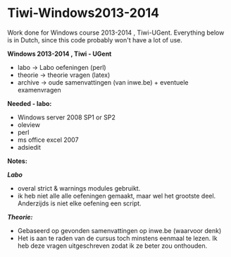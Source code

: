 Tiwi-Windows2013-2014
=====================

Work done for Windows course 2013-2014 , Tiwi-UGent.
Everything below is in Dutch, since this code probably won't have a lot of use.

**Windows 2013-2014 , Tiwi - UGent**
* labo -> Labo oefeningen (perl)
* theorie -> theorie vragen (latex)
* archive -> oude samenvattingen (van inwe.be) + eventuele examenvragen

**Needed - labo:**
* Windows server 2008 SP1 or SP2
* oleview
* perl
* ms office excel 2007
* adsiedit

**Notes:**

***Labo***
* overal strict & warnings modules gebruikt.
* ik heb niet alle alle oefeningen gemaakt, maar wel het grootste deel. Anderzijds is niet elke oefening een script.

***Theorie:***
* Gebaseerd op gevonden samenvattingen op inwe.be (waarvoor denk)
* Het is aan te raden van de cursus toch minstens eenmaal te lezen. Ik heb deze vragen uitgeschreven zodat ik ze beter zou onthouden.
